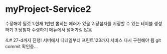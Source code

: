 # myProject-Service2

수정해야 될것
1.현재 1번만 뽑히는 에러가 있음
2.당첨자를 저장할 수 있는 테이블 생성하기
3.당첨자 수령하기 메뉴에서 넘어가질 않음

4.# 27-d까지 진행!
서버에서 디테일부터 프린트123까지 서비스 다시 구현해야 됨
git commit 확인중...

